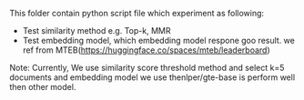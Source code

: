This folder contain python script file which experiment as following:
- Test similarity method e.g. Top-k, MMR
- Test embedding model, which embedding model respone goo result. we ref from MTEB(https://huggingface.co/spaces/mteb/leaderboard)

Note: Currently, We use similarity score threshold method and select k=5 documents and embedding model we use thenlper/gte-base is perform well then other model.
